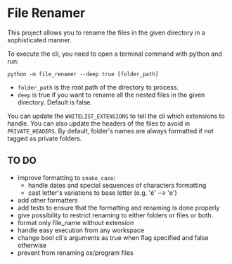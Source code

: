 # File Renamer

This project allows you to rename the files in the given directory in a sophisticated manner.

To execute the cli, you need to open a terminal command with python and run:

```
python -m file_renamer --deep true [folder_path]
```

- `folder_path` is the root path of the directory to process.
- `deep` is true if you want to rename all the nested files in the given directory. Default is false.

You can update the `WHITELIST_EXTENSIONS` to tell the cli which extensions to handle. You can also update the headers of the files to avoid in `PRIVATE_HEADERS`. By default, folder's names are always formatted if not tagged as private folders.

## TO DO

- improve formatting to `snake_case`:
  - handle dates and special sequences of characters formatting
  - cast letter's variations to base letter (e.g. 'é' --> 'e')
- add other formatters
- add tests to ensure that the formatting and renaming is done properly
- give possibility to restrict renaming to either folders or files or both.
- format only file_name without extension
- handle easy execution from any workspace
- change bool cli's arguments as true when flag specified and false otherwise
- prevent from renaming os/program files
